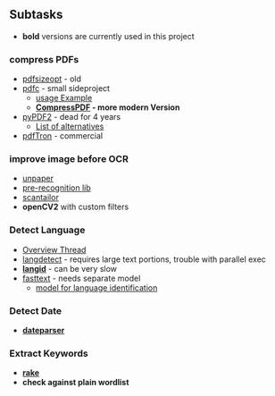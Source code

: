 ## Subtasks 
- **bold** versions are currently used in this project

### compress PDFs

- [pdfsizeopt](https://github.com/pts/pdfsizeopt) - old
- [pdfc](https://github.com/theeko74/pdfc) - small sideproject
  - [usage Example](https://itheo.nl/repair-and-compress-pdf-files-with-python/)
  - **[CompressPDF](https://github.com/tvdsluijs/pdfc) - more modern Version**
- [pyPDF2](https://stackoverflow.com/questions/22776388/pypdf2-compression) - dead for 4 years 
    - [List of alternatives](https://stackoverflow.com/questions/63199763/maintained-alternatives-to-pypdf2)
- [pdfTron](https://www.pdftron.com/documentation/samples/py/OptimizerTest) - commercial

### improve image before OCR

- [unpaper](https://github.com/unpaper/unpaper)
- [pre-recognition lib](https://github.com/leha-bot/PRLib)
- [scantailor](https://github.com/4lex4/scantailor-advanced#-scantailor-advanced)
- **openCV2** with custom filters 

### Detect Language

- [Overview Thread](https://stackoverflow.com/questions/39142778/python-how-to-determine-the-language)
- [langdetect](https://pypi.python.org/pypi/langdetect?) - requires large text portions, trouble with parallel exec
- **[langid](https://github.com/saffsd/langid.py)** - can be very slow
- [fasttext](https://fasttext.cc/) - needs separate model
    - [model for language identification](https://fasttext.cc/docs/en/language-identification.html)

### Detect Date

- **[dateparser](https://dateparser.readthedocs.io/en/latest/)**

### Extract Keywords

- **[rake](https://pypi.org/project/rake-nltk/)**
- **check against plain wordlist**
